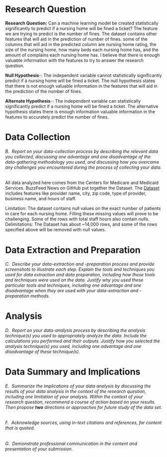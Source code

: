 # **Research Question**

**Research Question:** Can a machine learning model be created statistically significantly to predict if a nursing home will be fined a ticket?
The feature we are trying to predict is the number of fines. The dataset contains other features that will aid in the prediction of number of fines. some of the columns that will aid in the predicted column are nursing home rating, the size of the nursing home, how many beds each nursing home has, and the amount of complains each nursing home has. I believe that there is enough valuable information with the features to try to answer the research question.

**Null Hypothesis**-: The independent variable cannot statistically significantly predict if a nursing home will be fined a ticket. The null hypothesis states that there is not enough valuable information in the features that will aid in the prediction of the number of fines. 

**Alternate Hypothesis**-: The independent variable can statistically significantly predict if a nursing home will be fined a ticket. The alternative hypothesis states there is enough information valuable information in the features to accurately predict the number of fines.

# **Data Collection**

###### B.  Report on your data-collection process by describing the relevant data you collected, discussing one advantage and one disadvantage of the data-gathering methodology you used, and discussing how you overcame any challenges you encountered during the process of collecting your data.
           

All data analyzed here comes from the Centers for Medicare and Medicaid Services. BuzzFeed News on GitHub put together the Dataset. The [Dataset](https://data.medicare.gov/data/nursing-home-compare) includes features like provider name, city, zip code, type of provider, business name, and hours of staff.

Limitation: The dataset contains null values on the exact number of patients in care for each nursing home. Filling these missing values will prove to be challenging. Some of the rows with total staff hours also contain nulls. Delimitations: The Dataset has about ~14,000 rows, and some of the rows specified above will be removed with null values.



# **Data Extraction and Preparation**

###### C.  Describe your data-extraction and -preparation process and provide screenshots to illustrate _each_ step. Explain the tools and techniques you used for data extraction and data preparation, including how these tools and techniques were used on the data. Justify why you used these particular tools and techniques, including one advantage and one disadvantage when they are used with your data-extraction and -preparation methods. 

# **Analysis**

###### D.  Report on your data-analysis process by describing the analysis technique(s) you used to appropriately analyze the data. Include the calculations you performed and their outputs. Justify how you selected the analysis technique(s) you used, including one advantage and one disadvantage of these technique(s).

# **Data Summary and Implications**

###### E.  Summarize the implications of your data analysis by discussing the results of your data analysis in the context of the research question, including one limitation of your analysis. Within the context of your research question, recommend a course of action based on your results. Then propose **two** directions or approaches for future study of the data set.

###### F.  Acknowledge sources, using in-text citations and references, for content that is quoted.

###### G.  Demonstrate professional communication in the content and presentation of your submission.